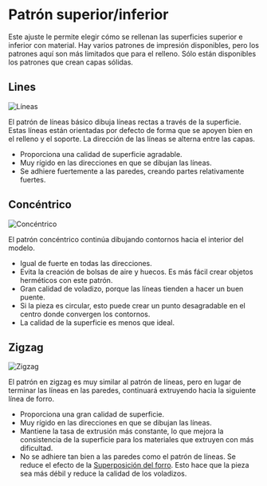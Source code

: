 Patrón superior/inferior
====
Este ajuste le permite elegir cómo se rellenan las superficies superior e inferior con material. Hay varios patrones de impresión disponibles, pero los patrones aquí son más limitados que para el relleno. Sólo están disponibles los patrones que crean capas sólidas.

<!--screenshot {
"image_path": "top_bottom_pattern_lines.png",
"models": [{"script": "ring_5mm.scad"}],
"camera_position": [0, 0, 100],
"settings": {"top_bottom_pattern": "lines"},
"colours": 64
}-->
Lines
----
![Líneas](../images/top_bottom_pattern_lines.png)

El patrón de líneas básico dibuja líneas rectas a través de la superficie. Estas líneas están orientadas por defecto de forma que se apoyen bien en el relleno y el soporte. La dirección de las líneas se alterna entre las capas.
* Proporciona una calidad de superficie agradable.
* Muy rígido en las direcciones en que se dibujan las líneas.
* Se adhiere fuertemente a las paredes, creando partes relativamente fuertes.

<!--screenshot {
"image_path": "top_bottom_pattern_concentric.png",
"models": [{"script": "ring_5mm.scad"}],
"camera_position": [0, 0, 100],
"settings": {"top_bottom_pattern": "concentric"},
"colours": 64
}-->
Concéntrico
----
![Concéntrico](../images/top_bottom_pattern_concentric.png)

El patrón concéntrico continúa dibujando contornos hacia el interior del modelo.
* Igual de fuerte en todas las direcciones.
* Evita la creación de bolsas de aire y huecos. Es más fácil crear objetos herméticos con este patrón.
* Gran calidad de voladizo, porque las líneas tienden a hacer un buen puente.
* Si la pieza es circular, esto puede crear un punto desagradable en el centro donde convergen los contornos.
* La calidad de la superficie es menos que ideal.

<!--screenshot {
"image_path": "top_bottom_pattern_zigzag.png",
"models": [{"script": "ring_5mm.scad"}],
"camera_position": [0, 0, 100],
"settings": {"top_bottom_pattern": "zigzag"},
"colours": 64
}-->
Zigzag
----
![Zigzag](../images/top_bottom_pattern_zigzag.png)

El patrón en zigzag es muy similar al patrón de líneas, pero en lugar de terminar las líneas en las paredes, continuará extruyendo hacia la siguiente línea de forro.
* Proporciona una gran calidad de superficie.
* Muy rígido en las direcciones en que se dibujan las líneas.
* Mantiene la tasa de extrusión más constante, lo que mejora la consistencia de la superficie para los materiales que extruyen con más dificultad.
* No se adhiere tan bien a las paredes como el patrón de líneas. Se reduce el efecto de la [Superposición del forro](skin_overlap.md). Esto hace que la pieza sea más débil y reduce la calidad de los voladizos.